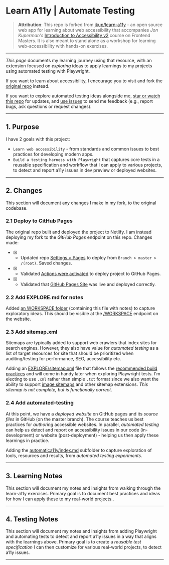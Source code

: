 # Learn A11y | Automate Testing

> **Attribution**: This repo is forked from [jkup/learn-a11y](https://github.com/jkup/learn-a11y) - an open source web app for learning about web accessibility that accompanies _Jon Kuperman's_ [Introduction to Accessibility v2](https://frontendmasters.com/courses/accessibility-v2/introduction/) course on Frontend Masters. It is also meant to stand alone as a workshop for learning web-accessibility with hands-on exercises. 

---

_This page_ documents my learning journey using that resource, with an extension focused on _exploring_ ideas to apply learnings to my projects using automated testing with Playwright.

If you want to learn about accessibility, I encourage you to visit and fork the [original repo](https://github.com/jkup/learn-a11y) instead.

If you want to explore automated testing ideas alongside me, [star or watch this repo]( https://github.com/30DaysOf/learn-a11y-explore) for updates, and [use issues](https://github.com/30DaysOf/learn-a11y-explore/issues/new) to send me feedback (e.g., report bugs, ask questions or request changes).

---

## 1. Purpose

I have 2 goals with this project:
 * `Learn web accessibility` - from standards and common issues to best practices for developing modern apps.
 * `Build a testing harness with Playwright` that captures core tests in a reusable specification and workflow that I can apply to various projects, to detect and report a11y issues in dev preview or deployed websites.

----

## 2. Changes

This section will document any changes I make in my fork, to the original codebase.

### 2.1 Deploy to GitHub Pages

The original repo built and deployed the project to Netlify. I am instead deploying my fork to the _GitHub Pages_ endpoint on this repo. Changes made:

- [X] - Updated repo [Settings > Pages](https://github.com/30DaysOf/learn-a11y-explore/settings/pages) to deploy from `Branch > master > /(root)`. Saved changes.
- [X] - Validated [Actions were activated](https://github.com/30DaysOf/learn-a11y-explore/actions) to deploy project to GitHub Pages.
- [X] - Validated that [GitHub Pages Site](https://30daysof.github.io/learn-a11y-explore/) was live and deployed correctly.

### 2.2 Add EXPLORE.md for notes

Added [an WORKSPACE folder](./index.md) (containing this file with notes) to capture exploratory ideas. This should be visible at the [/WORKSPACE](https://30daysof.github.io/learn-a11y-explore/WORKSPACE) endpoint on the website.

### 2.3 Add sitemap.xml

Sitemaps are typically added to support web crawlers that index sites for search engines. However, they also have value for _automated testing_ as a list of target resources for site that should be prioritized when auditing/testing for performance, SEO, accessibility etc. 

Adding an [EXPLORE/sitemap.xml](./sitemap.xml) file that follows the [recommended build practices](https://developers.google.com/search/docs/crawling-indexing/sitemaps/build-sitemap#text) and will come in handy later when exploring Playwright tests. I'm electing to use `.xml` rather than simple `.txt` format since we also want the ability to support [image sitemaps](https://developers.google.com/search/docs/crawling-indexing/sitemaps/image-sitemaps) and other sitemap extensions. _This sitemap is not complete, but is functionally correct_.

### 2.4 Add automated-testing

At this point, we have a _deployed website_ on GitHub pages and its _source files_ in GitHub (on the master branch). The course teaches us best practices for _authoring_ accessible websites. In parallel, _automated testing_ can help us detect and report on accessibility issues in our code (in-development) or website (post-deployment) - helping us then apply these learnings in practice.

Adding the [automatica11y/index.md](automatica11y/index.md) subfolder to capture exploration of tools, resources and results, from _automated testing experiments_.

---

## 3. Learning Notes

This section will document my notes and insights from walking through the learn-a11y exercises. 
Primary goal is to document best practices and ideas for how I can apply these to my real-world projects..

---

## 4. Testing Notes

This section will document my notes and insights from adding Playwright and automating tests to detect and report a11y issues in a way that aligns with the learnings above. 
Primary goal is to create a _reusable test specification_ I can then customize for various real-world projects, to detect a11y issues.

---
